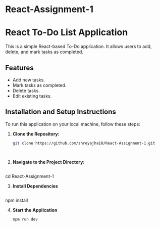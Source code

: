 # React-Assignment-1



# React To-Do List Application

This is a simple React-based To-Do application. It allows users to add, delete, and mark tasks as completed.

## Features
- Add new tasks.
- Mark tasks as completed.
- Delete tasks.
- Edit existing tasks.

## Installation and Setup Instructions

To run this application on your local machine, follow these steps:

1. **Clone the Repository:**
   ```bash
   git clone https://github.com/shreyajha10/React-Assignment-1.git

 
2. **Navigate to the Project Directory:**
   ```bash
cd React-Assignment-1


3. **Install Dependencies**
   ```bash
npm install


4. **Start the Application**
   ```bash
   npm run dev